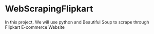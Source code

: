 # WebScrapingFlipkart
In this project, We will use python and Beautiful Soup to scrape through Flipkart E-commerce Website
